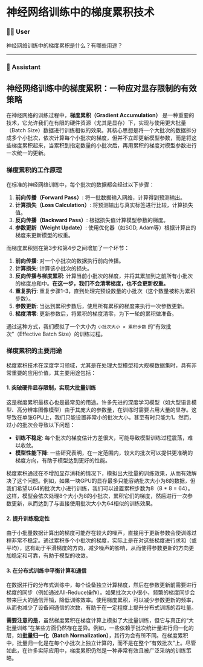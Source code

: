 # 神经网络训练中的梯度累积技术

### 🧑‍💻 User

神经网络训练中的梯度累积是什么？有哪些用途？

---

### 🤖 Assistant

## 神经网络训练中的梯度累积：一种应对显存限制的有效策略

在神经网络的训练过程中，**梯度累积（Gradient Accumulation）** 是一种重要的技术，它允许我们在有限的硬件资源（尤其是显存）下，实现与使用更大批量（Batch Size）数据进行训练相似的效果。其核心思想是将一个大批次的数据拆分成多个小批次，依次计算每个小批次的梯度，但并不立即更新模型参数，而是将这些梯度累积起来，当累积到指定数量的小批次后，再用累积的梯度对模型参数进行一次统一的更新。

### 梯度累积的工作原理

在标准的神经网络训练中，每个批次的数据都会经过以下步骤：
1.  **前向传播（Forward Pass）**: 将一批数据输入网络，计算得到预测输出。
2.  **计算损失（Loss Calculation）**: 将预测输出与真实标签进行比较，计算损失值。
3.  **反向传播（Backward Pass）**: 根据损失值计算模型参数的梯度。
4.  **参数更新（Weight Update）**: 使用优化器（如SGD, Adam等）根据计算出的梯度来更新模型的权重。

而梯度累积则在第3步和第4步之间增加了一个环节：

1.  **前向传播**: 对一个小批次的数据执行前向传播。
2.  **计算损失**: 计算该小批次的损失。
3.  **反向传播与梯度累积**: 计算当前小批次的梯度，并将其累加到之前所有小批次的梯度总和中。**在这一步，我们不会清零梯度，也不会更新权重。**
4.  **重复执行**: 重复步骤1-3，直到处理完预设数量的小批次（这个数量被称为累积步数）。
5.  **参数更新**: 当达到累积步数后，使用所有累积的梯度来执行一次参数更新。
6.  **梯度清零**: 更新参数后，将累积的梯度清零，为下一轮的累积做准备。

通过这种方式，我们模拟了一个大小为 `小批次大小 × 累积步数` 的“有效批次”（Effective Batch Size）的训练过程。

### 梯度累积的主要用途

梯度累积技术在深度学习领域，尤其是在处理大型模型和大规模数据集时，具有非常重要的应用价值，其主要用途包括：

#### 1. 突破硬件显存限制，实现大批量训练

这是梯度累积最核心也是最常见的用途。许多先进的深度学习模型（如大型语言模型、高分辨率图像模型）由于其庞大的参数量，在训练时需要占用大量的显存。这导致在单张GPU上，我们只能设置非常小的批次大小，甚至有时只能为1。然而，过小的批次会导致以下问题：
* **训练不稳定**: 每个批次的梯度估计方差很大，可能导致模型训练过程震荡，难以收敛。
* **模型性能下降**: 一些研究表明，在一定范围内，较大的批次可以提供更准确的梯度方向，有助于模型达到更好的性能。

梯度累积通过在不增加显存消耗的情况下，模拟出大批量的训练效果，从而有效解决了这个问题。例如，如果一块GPU的显存最多只能容纳批次大小为8的数据，但我们希望以64的批次大小进行训练，我们可以设置累积步数为8（8 * 8 = 64）。这样，模型会依次处理8个大小为8的小批次，累积它们的梯度，然后进行一次参数更新，从而达到了与直接使用批次大小为64相似的训练效果。

#### 2. 提升训练稳定性

由于小批量数据计算出的梯度可能存在较大的噪声，直接用于更新参数会使训练过程非常不稳定。通过累积多个小批次的梯度，实际上是在对这些梯度进行求和（或平均），这有助于平滑梯度的方向，减少噪声的影响，从而使得参数更新的方向更加稳定和可靠，有助于模型的收敛。

#### 3. 在分布式训练中平衡计算和通信

在数据并行的分布式训练中，每个设备独立计算梯度，然后在参数更新前需要进行梯度的同步（例如通过All-Reduce操作）。如果批次大小很小，频繁的梯度同步会带来巨大的通信开销，降低训练效率。使用梯度累积，可以减少参数更新的频率，从而也减少了设备间通信的次数，有助于在一定程度上提升分布式训练的吞吐量。

**需要注意的是**，虽然梯度累积在梯度计算上模拟了大批量训练，但它与真正的“大批量训练”在某些方面仍然存在差异。例如，一些依赖于批次统计量进行归一化的层，如**批量归一化（Batch Normalization）**，其行为会有所不同。在梯度累积中，批量归一化是在每个小批次上独立计算的，而不是在整个“有效批次”上。尽管如此，在许多实际应用中，梯度累积仍然是一种非常有效且被广泛采纳的训练策略。